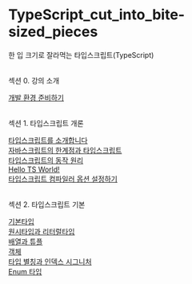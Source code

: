 # TypeScript_cut_into_bite-sized_pieces
한 입 크기로 잘라먹는 타입스크립트(TypeScript)
<br/><br/>

<p>섹션 0. 강의 소개<p/>
    <a href="https://stbhg5.tistory.com/371">개발 환경 준비하기</a><br/>
    <br/>

<p>섹션 1. 타입스크립트 개론<p/>
    <a href="https://stbhg5.tistory.com/372?category=1097664">타입스크립트를 소개합니다</a><br/>
    <a href="https://stbhg5.tistory.com/373">자바스크립트의 한계점과 타입스크립트</a><br/>
    <a href="https://stbhg5.tistory.com/374">타입스크립트의 동작 원리</a><br/>
    <a href="https://stbhg5.tistory.com/375">Hello TS World!</a><br/>
    <a href="https://stbhg5.tistory.com/376">타입스크립트 컴파일러 옵션 설정하기</a><br/>
    <br/>

<p>섹션 2. 타입스크립트 기본<p/>
    <a href="https://stbhg5.tistory.com/377">기본타입</a><br/>
    <a href="https://stbhg5.tistory.com/378">원시타입과 리터럴타입</a><br/>
    <a href="https://stbhg5.tistory.com/379">배열과 튜플</a><br/>
    <a href="https://stbhg5.tistory.com/380">객체</a><br/>
    <a href="https://stbhg5.tistory.com/381">타입 별칭과 인덱스 시그니처</a><br/>
    <a href="https://stbhg5.tistory.com/382">Enum 타입</a><br/>

